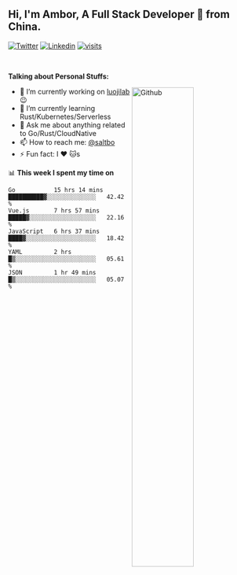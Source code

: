 ## Hi, I'm Ambor, A Full Stack Developer 🚀 from China.

[![Twitter](https://img.shields.io/badge/-saltbo-1ca0f1?style=flat&logo=twitter&logoColor=white)](https://twitter.com/rdsaltbo)
[![Linkedin](https://img.shields.io/badge/-saltbo-blue?style=flat&logo=Linkedin&logoColor=white)](https://www.linkedin.com/in/saltbo/)
[![visits](https://visitor.vercel.app/page/saltbo?color=light-green)](https://github.com/saltbo/)

&nbsp;  

**Talking about Personal Stuffs:**
<!-- Any image aligned to the right. Beware the width  -->
<img width="50%" align="right" alt="Github" src="https://raw.githubusercontent.com/saltbo/saltbo/master/images/git-header.svg" />

- 🔭 I’m currently working on [luojilab](https://github.com/luojilab) :wink:
- 🌱 I’m currently learning Rust/Kubernetes/Serverless
- 💬 Ask me about anything related to Go/Rust/CloudNative
- 📫 How to reach me: [@saltbo](https://twitter.com/rdsaltbo)
- ⚡ Fun fact: I :heart: :cat:s


📊 **This week I spent my time on**
<!--START_SECTION:waka-->
```text
Go           15 hrs 14 mins  ██████████▓░░░░░░░░░░░░░░   42.42 % 
Vue.js       7 hrs 57 mins   █████▓░░░░░░░░░░░░░░░░░░░   22.16 % 
JavaScript   6 hrs 37 mins   ████▓░░░░░░░░░░░░░░░░░░░░   18.42 % 
YAML         2 hrs           █▒░░░░░░░░░░░░░░░░░░░░░░░   05.61 % 
JSON         1 hr 49 mins    █▒░░░░░░░░░░░░░░░░░░░░░░░   05.07 % 
```
<!--END_SECTION:waka-->
